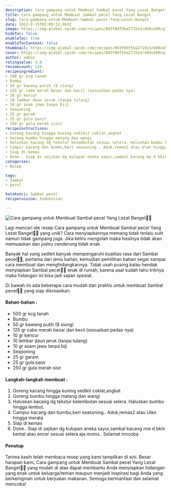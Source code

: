 ```yaml
---
description: Cara gampang untuk Membuat Sambal pecel Yang Lezat Banget"
title: Cara gampang untuk Membuat Sambal pecel Yang Lezat Banget
slug: Cara-gampang-untuk-Membuat-Sambal-pecel-Yang-Lezat-Banget
date: 2022-8-15T03:09:12.063Z
image: https://img-global.cpcdn.com/recipes/803f0df5ba2715e3/400x400cq70/photo.jpg
hideToc: false
enableToc: true
enableTocContent: false
thumbnail: https://img-global.cpcdn.com/recipes/803f0df5ba2715e3/400x400cq70/photo.jpg
cover: https://img-global.cpcdn.com/recipes/803f0df5ba2715e3/400x400cq70/photo.jpg
author: admin
ratingvalue: 4.8
reviewcount: 124
recipeingredient:
- 500 gr kcg tanah
- Bumbu
- 50 gr bawang putih (8 siung)
- 125 gr cabe merah besar dan kecil (sesuaikan pedas nya)
- 10 gr kencur
- 10 lembar daun jeruk (tanpa tulang)
- 10 gr asam jawa tanpa biji
- Seasoning
- 25 gr garam
- 25 gr gula pasir
- 250 gr gula merah sisir
recipeinstructions:
- Goreng kacang hingga kuning sedikit coklat,angkat
- Goreng bumbu hingga matang dan wangi
- Haluskan kacang dg tekstur kelembutan sesuai selera. Haluskan bumbu hingga lembut.
- Campur kacang dan bumbu,beri seasoning.. Aduk,remas2 atau Ulen hingga merata
- Siap di kemas
- Done.. Siap di sajikan dg kulupan aneka sayur,sambal kacang mw d bkin kental atau encer sesuai selera aja moms.. Selamat mncoba
categories:
- Resep

tags:
- Sambal
- pecel

katakunci: Sambal pecel
recipecuisine: Indonesian

---
```


![Cara gampang untuk Membuat Sambal pecel Yang Lezat Banget👩‍🍳](https://img-global.cpcdn.com/recipes/803f0df5ba2715e3/400x400cq70/photo.jpg)

Lagi mencari ide resep Cara gampang untuk Membuat Sambal pecel Yang Lezat Banget👩‍🍳 yang unik? Cara menyiapkannya memang tidak terlalu sulit namun tidak gampang juga. Jika keliru mengolah maka hasilnya tidak akan memuaskan dan justru cenderung tidak enak.

Banyak hal yang sedikit banyak mempengaruhi kualitas rasa dari Sambal pecel👩‍🍳, pertama dari jenis bahan, kemudian pemilihan bahan segar sampai cara membuat dan menghidangkannya. Tidak usah pusing kalau hendak menyiapkan Sambal pecel👩‍🍳 enak di rumah, karena asal sudah tahu triknya maka hidangan ini bisa jadi sajian spesial.

Di bawah ini ada beberapa cara mudah dan praktis untuk membuat Sambal pecel👩‍🍳 yang siap dikreasikan.

<!--inarticleads1-->

#### Bahan-bahan :

- 500 gr kcg tanah
- Bumbu
- 50 gr bawang putih (8 siung)
- 125 gr cabe merah besar dan kecil (sesuaikan pedas nya)
- 10 gr kencur
- 10 lembar daun jeruk (tanpa tulang)
- 10 gr asam jawa tanpa biji
- Seasoning
- 25 gr garam
- 25 gr gula pasir
- 250 gr gula merah sisir

<!--inarticleads2-->

#### Langkah-langkah membuat :

1. Goreng kacang hingga kuning sedikit coklat,angkat
1. Goreng bumbu hingga matang dan wangi
1. Haluskan kacang dg tekstur kelembutan sesuai selera. Haluskan bumbu hingga lembut.
1. Campur kacang dan bumbu,beri seasoning.. Aduk,remas2 atau Ulen hingga merata
1. Siap di kemas
1. Done.. Siap di sajikan dg kulupan aneka sayur,sambal kacang mw d bkin kental atau encer sesuai selera aja moms.. Selamat mncoba

#### Penutup

Terima kasih telah membaca resep yang kami tampilkan di sini. Besar harapan kami, Cara gampang untuk Membuat Sambal pecel Yang Lezat Banget👩‍🍳 yang mudah di atas dapat membantu Anda menyiapkan hidangan yang enak untuk keluarga/teman maupun menjadi inspirasi bagi Anda yang berkeinginan untuk berjualan makanan. Semoga bermanfaat dan selamat mencoba!